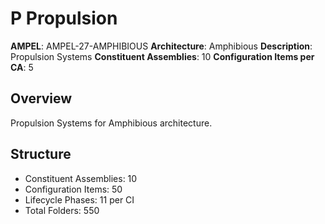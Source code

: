 # P Propulsion

**AMPEL**: AMPEL-27-AMPHIBIOUS
**Architecture**: Amphibious
**Description**: Propulsion Systems
**Constituent Assemblies**: 10
**Configuration Items per CA**: 5

## Overview
Propulsion Systems for Amphibious architecture.

## Structure
- Constituent Assemblies: 10
- Configuration Items: 50
- Lifecycle Phases: 11 per CI
- Total Folders: 550

